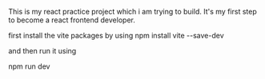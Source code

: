This is my react practice project which i am trying to build. It's my first step to become a react frontend developer.

first install the vite packages by using
npm install vite --save-dev

and then run it using

npm run dev
